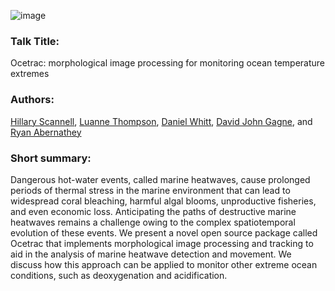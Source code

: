 ![image](https://user-images.githubusercontent.com/22622585/115036612-ab8a0200-9e9b-11eb-9e03-03ebeaf50aff.png)

### Talk Title: 

Ocetrac: morphological image processing for monitoring ocean temperature extremes

### Authors: 

[Hillary Scannell](https://github.com/hscannell), [Luanne Thompson](https://github.com/luanne1213), [Daniel Whitt](https://github.com/danielwhitt), [David John Gagne](https://github.com/djgagne), and [Ryan Abernathey](https://github.com/rabernat)

### Short summary: 

Dangerous hot-water events, called marine heatwaves, cause prolonged periods of thermal stress in the marine environment that can lead to widespread coral bleaching, harmful algal blooms, unproductive fisheries, and even economic loss. Anticipating the paths of destructive marine heatwaves remains a challenge owing to the complex spatiotemporal evolution of these events. We present a novel open source package called Ocetrac that implements morphological image processing and tracking to aid in the analysis of marine heatwave detection and movement. We discuss how this approach can be applied to monitor other extreme ocean conditions, such as deoxygenation and acidification.
